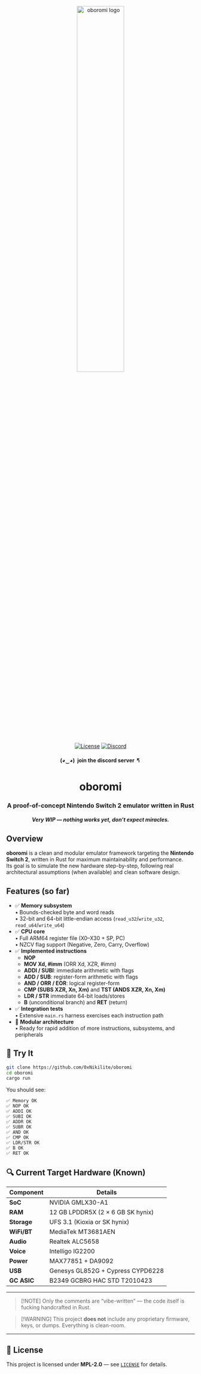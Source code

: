 <p align="center">
  <img src="https://dummyimage.com/400x100/000/fff&text=oboromi" alt="oboromi logo" width="50%" />
</p>

<p align="center">
  <a href="https://github.com/0xNikilite/oboromi/blob/main/LICENSE"><img alt="License" src="https://img.shields.io/badge/license-MPL%202.0-blue.svg?style=flat"></a>
  <a href="https://discord.gg/g9sehj8bPz"><img alt="Discord" src="https://img.shields.io/discord/1387476383663390732?style=flat&label=Discord&color=5865F2&logo=discord&logoColor=white"></a>
</p>

<h4 align="center">(◕‿◕)&nbsp&nbspjoin the discord server 🢰</h4>

<h1 align="center">oboromi</h1>
<h3 align="center">A proof-of-concept Nintendo Switch 2 emulator written in Rust</h3>
<h4 align="center"><em>Very WIP — nothing works yet, don’t expect miracles.</em></h4>

## Overview

**oboromi** is a clean and modular emulator framework targeting the **Nintendo Switch 2**, written in Rust for maximum maintainability and performance.  
Its goal is to simulate the new hardware step-by-step, following real architectural assumptions (when available) and clean software design.

## Features (so far)

- ✅ **Memory subsystem**  
  • Bounds-checked byte and word reads  
  • 32-bit and 64-bit little-endian access (`read_u32`/`write_u32`, `read_u64`/`write_u64`)  
- ✅ **CPU core**  
  • Full ARM64 register file (X0–X30 + SP, PC)  
  • NZCV flag support (Negative, Zero, Carry, Overflow)  
- ✅ **Implemented instructions**  
  - **NOP**  
  - **MOV Xd, #imm** (ORR Xd, XZR, #imm)  
  - **ADDI / SUBI**: immediate arithmetic with flags  
  - **ADD / SUB**: register-form arithmetic with flags  
  - **AND / ORR / EOR**: logical register-form  
  - **CMP (SUBS XZR, Xn, Xm)** and **TST (ANDS XZR, Xn, Xm)**  
  - **LDR / STR** immediate 64-bit loads/stores  
  - **B** (unconditional branch) and **RET** (return)  
- ✅ **Integration tests**  
  • Extensive `main.rs` harness exercises each instruction path  
- 🧱 **Modular architecture**  
  • Ready for rapid addition of more instructions, subsystems, and peripherals  

## 🧪 Try It

```bash
git clone https://github.com/0xNikilite/oboromi
cd oboromi
cargo run
````

You should see:

```
✅ Memory OK  
✅ NOP OK  
✅ ADDI OK  
✅ SUBI OK  
✅ ADDR OK  
✅ SUBR OK  
✅ AND OK  
✅ CMP OK  
✅ LDR/STR OK  
✅ B OK  
✅ RET OK  
```

## 🔍 Current Target Hardware (Known)

| Component   | Details                           |
| ----------- | --------------------------------- |
| **SoC**     | NVIDIA GMLX30-A1                  |
| **RAM**     | 12 GB LPDDR5X (2 × 6 GB SK hynix) |
| **Storage** | UFS 3.1 (Kioxia or SK hynix)      |
| **WiFi/BT** | MediaTek MT3681AEN                |
| **Audio**   | Realtek ALC5658                   |
| **Voice**   | Intelligo IG2200                  |
| **Power**   | MAX77851 + DA9092                 |
| **USB**     | Genesys GL852G + Cypress CYPD6228 |
| **GC ASIC** | B2349 GCBRG HAC STD T2010423      |

---

> \[!NOTE]
> Only the comments are “vibe-written” — the code itself is fucking handcrafted in Rust.

> \[!WARNING]
> This project **does not** include any proprietary firmware, keys, or dumps. Everything is clean-room.

---

## 📜 License

This project is licensed under **MPL-2.0** — see [`LICENSE`](https://github.com/0xNikilite/oboromi/blob/main/LICENSE) for details.
